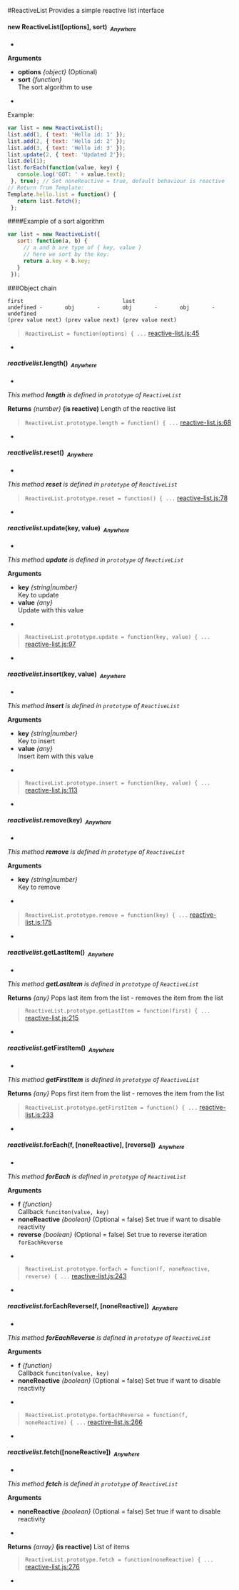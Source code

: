 #ReactiveList
Provides a simple reactive list interface

#### <a name="ReactiveList"></a>new ReactiveList([options], sort)&nbsp;&nbsp;<sub><i>Anywhere</i></sub> ####
-

__Arguments__

* __options__ *{object}*    (Optional)
* __sort__ *{function}*  
The sort algorithm to use

-
Example:
```js
var list = new ReactiveList();
list.add(1, { text: 'Hello id: 1' });
list.add(2, { text: 'Hello id: 2' });
list.add(3, { text: 'Hello id: 3' });
list.update(2, { text: 'Updated 2'});
list.del(1);
list.forEach(function(value, key) {
   console.log('GOT: ' + value.text);
 }, true); // Set noneReactive = true, default behaviour is reactive
// Return from Template:
Template.hello.list = function() {
   return list.fetch();
 };
```
####Example of a sort algorithm
```js
var list = new ReactiveList({
   sort: function(a, b) {
     // a and b are type of { key, value }
     // here we sort by the key:
     return a.key < b.key;
   }
 });
```
###Object chain
```
first                               last
undefined -       obj       -       obj       -       obj       - undefined
(prev value next) (prev value next) (prev value next)
```

> ```ReactiveList = function(options) { ...``` [reactive-list.js:45](reactive-list.js#L45)

-

#### <a name="ReactiveList.prototype.length"></a>*reactivelist*.length()&nbsp;&nbsp;<sub><i>Anywhere</i></sub> ####
-
*This method __length__ is defined in `prototype` of `ReactiveList`*

__Returns__  *{number}*  __(is reactive)__
Length of the reactive list

> ```ReactiveList.prototype.length = function() { ...``` [reactive-list.js:68](reactive-list.js#L68)

-

#### <a name="ReactiveList.prototype.reset"></a>*reactivelist*.reset()&nbsp;&nbsp;<sub><i>Anywhere</i></sub> ####
-
*This method __reset__ is defined in `prototype` of `ReactiveList`*

> ```ReactiveList.prototype.reset = function() { ...``` [reactive-list.js:78](reactive-list.js#L78)

-

#### <a name="ReactiveList.prototype.update"></a>*reactivelist*.update(key, value)&nbsp;&nbsp;<sub><i>Anywhere</i></sub> ####
-
*This method __update__ is defined in `prototype` of `ReactiveList`*

__Arguments__

* __key__ *{string|number}*  
Key to update
* __value__ *{any}*  
Update with this value

-

> ```ReactiveList.prototype.update = function(key, value) { ...``` [reactive-list.js:97](reactive-list.js#L97)

-

#### <a name="ReactiveList.prototype.insert"></a>*reactivelist*.insert(key, value)&nbsp;&nbsp;<sub><i>Anywhere</i></sub> ####
-
*This method __insert__ is defined in `prototype` of `ReactiveList`*

__Arguments__

* __key__ *{string|number}*  
Key to insert
* __value__ *{any}*  
Insert item with this value

-

> ```ReactiveList.prototype.insert = function(key, value) { ...``` [reactive-list.js:113](reactive-list.js#L113)

-

#### <a name="ReactiveList.prototype.remove"></a>*reactivelist*.remove(key)&nbsp;&nbsp;<sub><i>Anywhere</i></sub> ####
-
*This method __remove__ is defined in `prototype` of `ReactiveList`*

__Arguments__

* __key__ *{string|number}*  
Key to remove

-

> ```ReactiveList.prototype.remove = function(key) { ...``` [reactive-list.js:175](reactive-list.js#L175)

-

#### <a name="ReactiveList.prototype.getLastItem"></a>*reactivelist*.getLastItem()&nbsp;&nbsp;<sub><i>Anywhere</i></sub> ####
-
*This method __getLastItem__ is defined in `prototype` of `ReactiveList`*

__Returns__  *{any}*
Pops last item from the list - removes the item from the list

> ```ReactiveList.prototype.getLastItem = function(first) { ...``` [reactive-list.js:215](reactive-list.js#L215)

-

#### <a name="ReactiveList.prototype.getFirstItem"></a>*reactivelist*.getFirstItem()&nbsp;&nbsp;<sub><i>Anywhere</i></sub> ####
-
*This method __getFirstItem__ is defined in `prototype` of `ReactiveList`*

__Returns__  *{any}*
Pops first item from the list - removes the item from the list

> ```ReactiveList.prototype.getFirstItem = function() { ...``` [reactive-list.js:233](reactive-list.js#L233)

-

#### <a name="ReactiveList.prototype.forEach"></a>*reactivelist*.forEach(f, [noneReactive], [reverse])&nbsp;&nbsp;<sub><i>Anywhere</i></sub> ####
-
*This method __forEach__ is defined in `prototype` of `ReactiveList`*

__Arguments__

* __f__ *{function}*  
Callback `funciton(value, key)`
* __noneReactive__ *{boolean}*    (Optional = false)
Set true if want to disable reactivity
* __reverse__ *{boolean}*    (Optional = false)
Set true to reverse iteration `forEachReverse`

-

> ```ReactiveList.prototype.forEach = function(f, noneReactive, reverse) { ...``` [reactive-list.js:243](reactive-list.js#L243)

-

#### <a name="ReactiveList.prototype.forEachReverse"></a>*reactivelist*.forEachReverse(f, [noneReactive])&nbsp;&nbsp;<sub><i>Anywhere</i></sub> ####
-
*This method __forEachReverse__ is defined in `prototype` of `ReactiveList`*

__Arguments__

* __f__ *{function}*  
Callback `funciton(value, key)`
* __noneReactive__ *{boolean}*    (Optional = false)
Set true if want to disable reactivity

-

> ```ReactiveList.prototype.forEachReverse = function(f, noneReactive) { ...``` [reactive-list.js:266](reactive-list.js#L266)

-

#### <a name="ReactiveList.prototype.fetch"></a>*reactivelist*.fetch([noneReactive])&nbsp;&nbsp;<sub><i>Anywhere</i></sub> ####
-
*This method __fetch__ is defined in `prototype` of `ReactiveList`*

__Arguments__

* __noneReactive__ *{boolean}*    (Optional = false)
Set true if want to disable reactivity

-

__Returns__  *{array}*  __(is reactive)__
List of items

> ```ReactiveList.prototype.fetch = function(noneReactive) { ...``` [reactive-list.js:276](reactive-list.js#L276)

-
